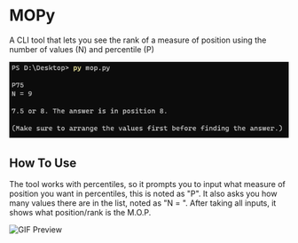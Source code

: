 # MOPy

A CLI tool that lets you see the rank of a measure of position using the number of values (N) and percentile (P)

![Preview](previews/cli-preview.png)

## How To Use

The tool works with percentiles, so it prompts you to input what measure of position you want in percentiles, this is noted as "P". It also asks you how many values there are in the list, noted as "N = ". After taking all inputs, it shows what position/rank is the M.O.P.

![GIF Preview](previews/cli-preview.gif)

